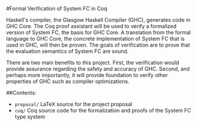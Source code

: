 #Formal Verification of System FC in Coq

Haskell's compiler, the Glasgow Haskell Compiler (GHC), generates code in GHC Core. The Coq proof assistant will be used to verify a formalized version of System FC, the basis for GHC Core. A translation from the formal language to GHC Core, the concrete implementation of System FC that is used in GHC, will then be proven. The goals of verification are to prove that the evaluation semantics of System FC are sound.

There are two main benefits to this project. First, the verification would provide assurance regarding the safety and accuracy of GHC. Second, and perhaps more importantly, it will provide foundation to verify other properties of GHC such as compiler optimizations.

##Contents:
* `proposal/` LaTeX source for the project proposal
* `coq/` Coq source code for the formalization and proofs of the System FC type system